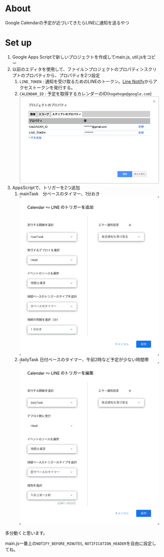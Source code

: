 # About

Google Calendarの予定が近づいてきたらLINEに通知を送るやつ

# Set up

1. Google Apps Scriptで新しいプロジェクトを作成してmain.js, util.jsをコピー
2. 以前のエディタを使用して、ファイル＞プロジェクトのプロパティ＞スクリプトのプロパティから、プロパティを2つ設定
   1. `LINE_TOKEN` : 通知を受け取るためのLINEのトークン。[Line Notify](https://notify-bot.line.me/)からアクセストークンを発行する。
   2. `CALENDAR_ID` : 予定を取得するカレンダーのID(`hogehoge@google.com`)
   ![property](https://github.com/crakaC/gcalendar2line/blob/main/screenshot/property.png?raw=true "プロパティ")
3. AppsScriptで、トリガーを2つ追加
   1. mainTask　分ベースのタイマー、1分おき
   ![mainTask](https://github.com/crakaC/gcalendar2line/blob/main/screenshot/maintrigger.png?raw=true "トリガー1")
   1. dailyTask 日付ベースのタイマー、午前2時など予定が少ない時間帯
   ![dailyTask](https://github.com/crakaC/gcalendar2line/blob/main/screenshot/dailytrigger.png?raw=true "トリガー2")

多分動くと思います。

main.js一番上の`NOTIFY_BEFORE_MINUTES`, `NOTIFICATION_HEADER`を自由に設定してね。